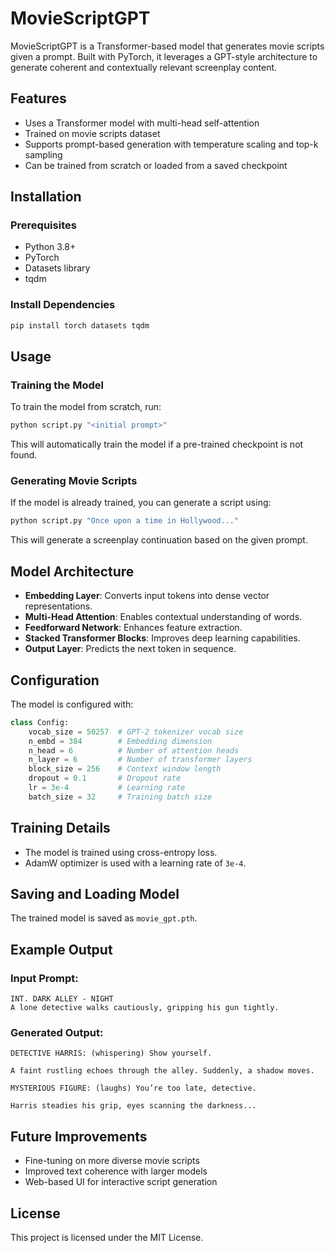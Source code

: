 # MovieScriptGPT

MovieScriptGPT is a Transformer-based model that generates movie scripts given a prompt. Built with PyTorch, it leverages a GPT-style architecture to generate coherent and contextually relevant screenplay content.

## Features
- Uses a Transformer model with multi-head self-attention
- Trained on movie scripts dataset
- Supports prompt-based generation with temperature scaling and top-k sampling
- Can be trained from scratch or loaded from a saved checkpoint

## Installation

### Prerequisites
- Python 3.8+
- PyTorch
- Datasets library
- tqdm

### Install Dependencies
```bash
pip install torch datasets tqdm
```

## Usage

### Training the Model
To train the model from scratch, run:
```bash
python script.py "<initial prompt>"
```
This will automatically train the model if a pre-trained checkpoint is not found.

### Generating Movie Scripts
If the model is already trained, you can generate a script using:
```bash
python script.py "Once upon a time in Hollywood..."
```
This will generate a screenplay continuation based on the given prompt.

## Model Architecture
- **Embedding Layer**: Converts input tokens into dense vector representations.
- **Multi-Head Attention**: Enables contextual understanding of words.
- **Feedforward Network**: Enhances feature extraction.
- **Stacked Transformer Blocks**: Improves deep learning capabilities.
- **Output Layer**: Predicts the next token in sequence.

## Configuration
The model is configured with:
```python
class Config:
    vocab_size = 50257  # GPT-2 tokenizer vocab size
    n_embd = 384        # Embedding dimension
    n_head = 6          # Number of attention heads
    n_layer = 6         # Number of transformer layers
    block_size = 256    # Context window length
    dropout = 0.1       # Dropout rate
    lr = 3e-4           # Learning rate
    batch_size = 32     # Training batch size
```

## Training Details
- The model is trained using cross-entropy loss.
- AdamW optimizer is used with a learning rate of `3e-4`.

## Saving and Loading Model
The trained model is saved as `movie_gpt.pth`.

## Example Output
### Input Prompt:
```text
INT. DARK ALLEY - NIGHT
A lone detective walks cautiously, gripping his gun tightly.
```
### Generated Output:
```text
DETECTIVE HARRIS: (whispering) Show yourself.

A faint rustling echoes through the alley. Suddenly, a shadow moves.

MYSTERIOUS FIGURE: (laughs) You’re too late, detective.

Harris steadies his grip, eyes scanning the darkness...
```

## Future Improvements
- Fine-tuning on more diverse movie scripts
- Improved text coherence with larger models
- Web-based UI for interactive script generation

## License
This project is licensed under the MIT License.

